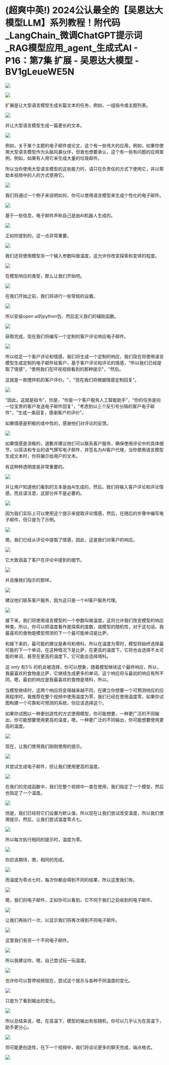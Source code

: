 # (超爽中英!) 2024公认最全的【吴恩达大模型LLM】系列教程！附代码_LangChain_微调ChatGPT提示词_RAG模型应用_agent_生成式AI - P16：第7集 扩展 - 吴恩达大模型 - BV1gLeueWE5N

![](img/a71e18579f6bcda878369f6a50e6c9af_0.png)

![](img/a71e18579f6bcda878369f6a50e6c9af_1.png)

扩展是让大型语言模型生成长篇文本的任务，例如，一组指令或主题列表。

![](img/a71e18579f6bcda878369f6a50e6c9af_3.png)

并让大型语言模型生成一篇更长的文本。

![](img/a71e18579f6bcda878369f6a50e6c9af_5.png)

例如，关于某个主题的电子邮件或论文，这个有一些伟大的应用，例如，如果你使用大型语言模型作为头脑风暴伙伴，但我也想要承认，这个有一些有问题的应用案例，例如，如果有人用它来生成大量的垃圾邮件。

所以当你使用大型语言模型的这些能力时，请只在负责任的方式下使用它，并以帮助本视频中的人的方式使用它。

![](img/a71e18579f6bcda878369f6a50e6c9af_7.png)

我们将通过一个例子来说明如何，你可以使用语言模型来生成个性化的电子邮件。

![](img/a71e18579f6bcda878369f6a50e6c9af_9.png)

基于一些信息，电子邮件声称自己是由AI机器人生成的。

![](img/a71e18579f6bcda878369f6a50e6c9af_11.png)

正如你提到的，这一点非常重要。

![](img/a71e18579f6bcda878369f6a50e6c9af_13.png)

我们还将使用模型另一个输入参数叫做温度，这允许你改变探索和变体的程度。

![](img/a71e18579f6bcda878369f6a50e6c9af_15.png)

在模型响应的类型，那么让我们开始吧。

![](img/a71e18579f6bcda878369f6a50e6c9af_17.png)

在我们开始之前，我们将进行一些常规的设置。

![](img/a71e18579f6bcda878369f6a50e6c9af_19.png)

所以安装open ai的python包，然后定义我们的辅助函数。

![](img/a71e18579f6bcda878369f6a50e6c9af_21.png)

获取完成，现在我们将编写一个定制的客户评论响应电子邮件。

![](img/a71e18579f6bcda878369f6a50e6c9af_23.png)

所以给定一个客户评论和情感，我们将生成一个定制的响应，我们现在将使用语言模型生成定制的电子邮件给客户，基于客户评论和评论的情感，"所以我们已经提取了情感"，"使用我们在环视视频看到的那种提示"，"然后。

这就是一款搅拌机的客户评价。"，"现在我们将根据情感定制回复"。

![](img/a71e18579f6bcda878369f6a50e6c9af_25.png)

"因此，这就是指令"，你是，"你是一个客户服务人工智能助手"，"你的任务是向一位宝贵的客户发送电子邮件回复"，"考虑到以三个反引号分隔的客户电子邮件"，"生成一条回复，感谢客户的评价"。

如果情感是积极的或中性的，感谢他们对评论的反馈。

![](img/a71e18579f6bcda878369f6a50e6c9af_27.png)

如果情感是消极的，道歉并建议他们可以联系客户服务，确保使用评论中的具体细节，以简洁和专业的语气撰写电子邮件，并签名为AI客户代理，当你使用语言模型生成文本时，你将展示给用户的文本。

有这种种透明度是非常重要的。

![](img/a71e18579f6bcda878369f6a50e6c9af_29.png)

并让用户知道他们看到的文本是由AI生成的，然后，我们将输入客户评论和评论情感，而且请注意，这部分并不是必要的。



![](img/a71e18579f6bcda878369f6a50e6c9af_31.png)

因为我们实际上可以使用这个提示来提取评论情感，然后，在随后的步骤中编写电子邮件，但只是为了示例。

![](img/a71e18579f6bcda878369f6a50e6c9af_33.png)

嗯，我们已经从评论中提取了情感，因此，这是我们对客户的响应。

![](img/a71e18579f6bcda878369f6a50e6c9af_35.png)

它大致涵盖了客户在评论中提到的细节。

![](img/a71e18579f6bcda878369f6a50e6c9af_37.png)

并且像我们指示的那样。

![](img/a71e18579f6bcda878369f6a50e6c9af_39.png)

建议他们联系客户服务，因为这只是一个AI客户服务代理。

![](img/a71e18579f6bcda878369f6a50e6c9af_41.png)

接下来，我们将使用语言模型的一个参数叫做温度，这将允许我们改变模型的响应种类，所以，你可以把温度看作是探索的度数，或模型的随机性，对于这句话，我最喜欢的食物是模型预测的下一个最可能单词是比萨。

和接下来的，最可能的建议是寿司和塔科，所以在温度为零时，模型将始终选择最可能的下一个单词，在这种情况下是比萨，在更高的温度下，它将也会选择不太可能的单词，甚至在更高的温度下，它可能会选择塔科。

这 only 有5% 的机会被选择，你可以想象，随着模型继续这个最终响应，所以，我最喜欢的食物是比萨，它继续生成更多的单词，这个响应将与最初的响应有所不同，嗯，最初的响应是我最喜欢的食物是塔科，所以。

当模型继续时，这两个响应将变得越来越不同，在建立你想要一个可预测响应的应用程序时，我推荐在整个视频中使用温度为零，我们已经在使用温度零，如果你试图构建一个可靠和可预测的系统，你应该选择这个。

如果你试图以一种更创造性的方式使用模型，你可能想要，一种更广泛的不同输出，你可能想要使用更高的温度，嗯，一种更广泛的不同输出，你可能想要使用更高的温度。



![](img/a71e18579f6bcda878369f6a50e6c9af_43.png)

现在，让我们使用我们刚刚使用的提示。

![](img/a71e18579f6bcda878369f6a50e6c9af_45.png)

并尝试生成电子邮件，但让我们使用更高的温度。

![](img/a71e18579f6bcda878369f6a50e6c9af_47.png)

在我们的完成函数中，我们在整个视频中一直在使用，我们指定了一个模型，然后也指定了一个温度。

![](img/a71e18579f6bcda878369f6a50e6c9af_49.png)

但是，我们已经将它们设置为默认值，所以现在让我们尝试改变温度，所以我们使用提示，然后，让我们尝试温度零点七。



![](img/a71e18579f6bcda878369f6a50e6c9af_51.png)

所以每次执行相同的提示时，温度为零。

![](img/a71e18579f6bcda878369f6a50e6c9af_53.png)

你应该期待，嗯，相同的完成。

![](img/a71e18579f6bcda878369f6a50e6c9af_55.png)

而温度为零点七时，每次你都会得到不同的结果，所以这里我们有。

![](img/a71e18579f6bcda878369f6a50e6c9af_57.png)

嗯，我们的电子邮件，正如你可以看到，它不同于我们之前收到的电子邮件。

![](img/a71e18579f6bcda878369f6a50e6c9af_59.png)

让我们再执行一次，以显示我们将再次得到不同电子邮件。

![](img/a71e18579f6bcda878369f6a50e6c9af_61.png)

这里我们有另一个不同电子邮件。

![](img/a71e18579f6bcda878369f6a50e6c9af_63.png)

所以我建议你，嗯，自己尝试玩一玩温度。

![](img/a71e18579f6bcda878369f6a50e6c9af_65.png)

也许你可以暂停视频现在，尝试这个提示与各种不同温度的变化。

![](img/a71e18579f6bcda878369f6a50e6c9af_67.png)

只是为了看到输出的变化。

![](img/a71e18579f6bcda878369f6a50e6c9af_69.png)

所以总结来说，嗯，在高温下，模型的输出有些随机，你可以几乎认为在高温下，助手更分心。

![](img/a71e18579f6bcda878369f6a50e6c9af_71.png)

但可能更创造性，在下一个视频中，我们将谈论更多的聊天完成，端点格式。

![](img/a71e18579f6bcda878369f6a50e6c9af_73.png)